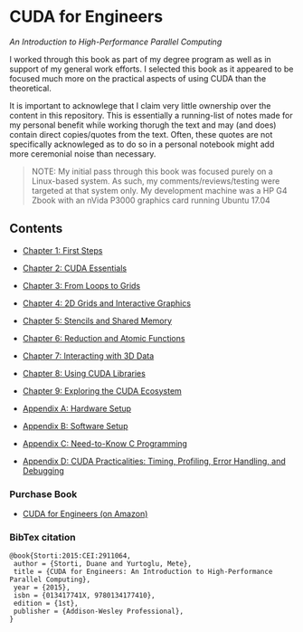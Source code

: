 # CUDA for Engineers
_An Introduction to High-Performance Parallel Computing_

I worked through this book as part of my degree program as well as in support of my general work efforts. I selected this book as it appeared to be focused much more on the practical aspects of using CUDA than the theoretical.

It is important to acknowlege that I claim very little ownership over the content in this repository. This is essentially a running-list of notes made for my personal benefit while working thorugh the text and may (and does) contain direct copies/quotes from the text. Often, these quotes are not specifically acknowleged as to do so in a personal notebook might add more ceremonial noise than necessary.

> NOTE: My initial pass through this book was focused purely on a Linux-based system. As such, my comments/reviews/testing were targeted at that system only. My development machine was a HP G4 Zbook with an nVida P3000 graphics card running Ubuntu 17.04

## Contents
- [Chapter 1: First Steps](Chapter_01/readme.md)
- [Chapter 2: CUDA Essentials](Chapter_02/readme.md)
- [Chapter 3: From Loops to Grids](Chapter_03/readme.md)
- [Chapter 4: 2D Grids and Interactive Graphics](Chapter_04/readme.md)
- [Chapter 5: Stencils and Shared Memory](Chapter_05/readme.md)
- [Chapter 6: Reduction and Atomic Functions](Chapter_06/readme.md)
- [Chapter 7: Interacting with 3D Data](Chapter_07/readme.md)
- [Chapter 8: Using CUDA Libraries](Chapter_08/readme.md)
- [Chapter 9: Exploring the CUDA Ecosystem](Chapter_09/readme.md)

- [Appendix A: Hardware Setup](Appendix_A/readme.md)
- [Appendix B: Software Setup](Appendix_B/readme.md)
- [Appendix C: Need-to-Know C Programming](Appendix_C/readme.md)
- [Appendix D: CUDA Practicalities: Timing, Profiling, Error Handling, and Debugging](Appendix_D/readme.md)


### Purchase Book
- [CUDA for Engineers (on Amazon)](http://amzn.to/2DH5Cw0)


### BibTex citation

```
@book{Storti:2015:CEI:2911064,
 author = {Storti, Duane and Yurtoglu, Mete},
 title = {CUDA for Engineers: An Introduction to High-Performance Parallel Computing},
 year = {2015},
 isbn = {013417741X, 9780134177410},
 edition = {1st},
 publisher = {Addison-Wesley Professional},
}
```
